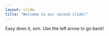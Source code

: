 ```yaml
---
layout: slide
title: "Welcome to our second slide!"
---
```

Easy does it, son.
Use the left arrow to go back!

